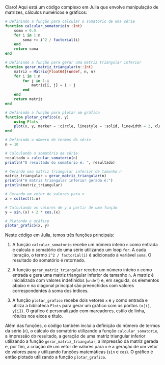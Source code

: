 Claro! Aqui está um código complexo em Julia que envolve manipulação de matrizes, cálculos numéricos e gráficos:

```julia
# Definindo a função para calcular o somatório de uma série
function calcular_somatorio(n::Int)
    soma = 0.0
    for i in 1:n
        soma += i^2 / factorial(i)
    end
    return soma
end

# Definindo a função para gerar uma matriz triangular inferior
function gerar_matriz_triangular(n::Int)
    matriz = Matrix{Float64}(undef, n, n)
    for i in 1:n
        for j in 1:i
            matriz[i, j] = i + j
        end
    end
    return matriz
end

# Definindo a função para plotar um gráfico
function plotar_grafico(x, y)
    using Plots
    plot(x, y, marker = :circle, linestyle = :solid, linewidth = 2, xlabel = "x", ylabel = "y", title = "Gráfico")
end

# Definindo o número de termos da série
n = 10

# Calculando o somatório da série
resultado = calcular_somatorio(n)
println("O resultado do somatório é: ", resultado)

# Gerando uma matriz triangular inferior de tamanho n
matriz_triangular = gerar_matriz_triangular(n)
println("A matriz triangular inferior gerada é:")
println(matriz_triangular)

# Gerando um vetor de valores para x
x = collect(1:n)

# Calculando os valores de y a partir de uma função
y = sin.(x) + 2 * cos.(x)

# Plotando o gráfico
plotar_grafico(x, y)
```

Neste código em Julia, temos três funções principais:

1. A função `calcular_somatorio` recebe um número inteiro `n` como entrada e calcula o somatório de uma série utilizando um loop `for`. A cada iteração, o termo `i^2 / factorial(i)` é adicionado à variável `soma`. O resultado do somatório é retornado.

2. A função `gerar_matriz_triangular` recebe um número inteiro `n` como entrada e gera uma matriz triangular inferior de tamanho `n`. A matriz é inicializada com valores indefinidos (`undef`) e, em seguida, os elementos abaixo e na diagonal principal são preenchidos com valores correspondentes à soma dos índices.

3. A função `plotar_grafico` recebe dois vetores `x` e `y` como entrada e utiliza a biblioteca `Plots` para gerar um gráfico com os pontos `(x[i], y[i])`. O gráfico é personalizado com marcadores, estilo de linha, rótulos nos eixos e título.

Além das funções, o código também inclui a definição do número de termos da série (`n`), o cálculo do somatório utilizando a função `calcular_somatorio`, a impressão do resultado, a geração de uma matriz triangular inferior utilizando a função `gerar_matriz_triangular`, a impressão da matriz gerada e, por fim, a criação de um vetor de valores para `x` e a geração de um vetor de valores para `y` utilizando funções matemáticas (`sin` e `cos`). O gráfico é então plotado utilizando a função `plotar_grafico`.